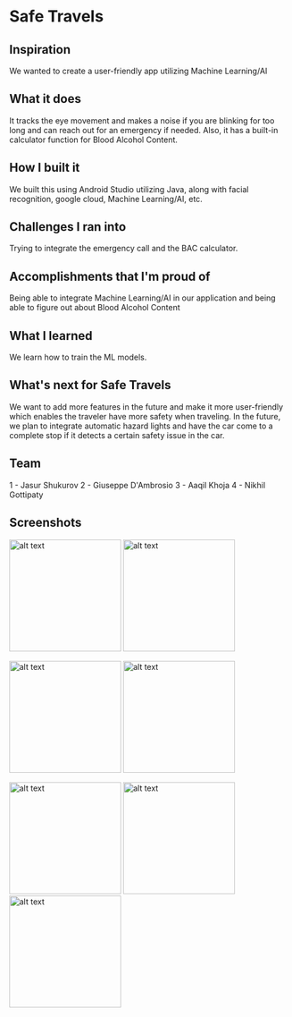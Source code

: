# Safe Travels 

## Inspiration
We wanted to create a user-friendly app utilizing Machine Learning/AI

## What it does
It tracks the eye movement and makes a noise if you are blinking for too long and can reach out for an emergency if needed. Also, it has a built-in calculator function for Blood Alcohol Content.

## How I built it
We built this using Android Studio utilizing Java, along with facial recognition, google cloud, Machine Learning/AI, etc.

## Challenges I ran into
Trying to integrate the emergency call and the BAC calculator.

## Accomplishments that I'm proud of
Being able to integrate Machine Learning/AI in our application and being able to figure out about Blood Alcohol Content

## What I learned
We learn how to train the ML models.

## What's next for Safe Travels
We want to add more features in the future and make it more user-friendly which enables the traveler have more safety when traveling. In the future, we plan to integrate automatic hazard lights and have the car come to a complete stop if it detects a certain safety issue in the car.

## Team
1 - Jasur Shukurov 
2 - Giuseppe D'Ambrosio 
3 - Aaqil Khoja 
4 - Nikhil Gottipaty 

## Screenshots 

<img src="https://github.com/jasur-2902/SafeTravels/blob/master/img/img4.jpg?raw=true" alt="alt text" width="200">  <img src="https://github.com/jasur-2902/SafeTravels/blob/master/img/img1.jpg?raw=true" alt="alt text" width="200">

<img src="https://github.com/jasur-2902/SafeTravels/blob/master/img/img2.jpg?raw=true" alt="alt text" width="200">  <img src="https://github.com/jasur-2902/SafeTravels/blob/master/img/img3.jpg?raw=true" alt="alt text" width="200">

<img src="https://github.com/jasur-2902/SafeTravels/blob/master/img/img5.jpg?raw=true" alt="alt text" width="200">   <img src="https://github.com/jasur-2902/SafeTravels/blob/master/img/img6.jpg?raw=true" alt="alt text" width="200">
<img src="https://github.com/jasur-2902/SafeTravels/blob/master/img/img7.jpg?raw=true" alt="alt text" width="200">






